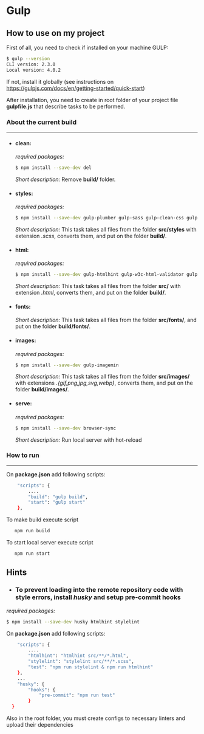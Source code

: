 # Gulp

## How to use on my project

First of all, you need to check if installed on your machine GULP:

```sh
$ gulp --version
CLI version: 2.3.0
Local version: 4.0.2
```

If not, install it globally (see instructions on https://gulpjs.com/docs/en/getting-started/quick-start)

After installation, you need to create in root folder of your project file **gulpfile.js** that describe tasks to be performed.


### About the current build
---
* #### clean:
    *required packages:*
    ```sh
    $ npm install --save-dev del
    ```
    *Short description:* Remove **build/** folder.
* #### styles:
    *required packages:*
    ```sh
    $ npm install --save-dev gulp-plumber gulp-sass gulp-clean-css gulp-sourcemaps gulp-autoprefixer gulp-stylelint gulp-rename
    ```
    *Short description:* This task takes all files from the folder **src/styles** with extension *.scss*, converts them, and put on the folder **build/**.
* #### html:
    *required packages:*
    ```sh
    $ npm install --save-dev gulp-htmlhint gulp-w3c-html-validator gulp-html-bem-validator htmlhint
    ```
    *Short description:* This task takes all files from the folder **src/** with extension *.html*, converts them, and put on the folder **build/**.
* #### fonts:
    *Short description:* This task takes all files from the folder **src/fonts/**, and put on the folder **build/fonts/**.
* #### images:
    *required packages:*
    ```sh
    $ npm install --save-dev gulp-imagemin
    ```
    *Short description:* This task takes all files from the folder **src/images/** with extensions *.{gif,png,jpg,svg,webp}*, converts them, and put on the folder **build/images/**.
* #### serve:
    *required packages:*
    ```sh
    $ npm install --save-dev browser-sync
    ```
    *Short description:* Run local server with hot-reload

### How to run
---
On **package.json** add following  scripts:
```sh
    "scripts": {
        ....
        "build": "gulp build",
        "start": "gulp start"
    },
```
To make build execute script
```sh
   npm run build
```
To start local server execute script
```sh
   npm run start
```


## Hints
* ### To prevent loading into the remote repository code with style errors, install *husky* and setup pre-commit hooks
*required packages:*
```sh
$ npm install --save-dev husky htmlhint stylelint
```
On **package.json** add following  scripts:
```sh
    "scripts": {
        ....
        "htmlhint": "htmlhint src/**/*.html",
        "stylelint": "stylelint src/**/*.scss",
        "test": "npm run stylelint & npm run htmlhint"
    },
    ...
    "husky": {
        "hooks": {
            "pre-commit": "npm run test"
        }
  }
```
Also in the root folder, you must create configs to necessary linters and upload their dependencies
